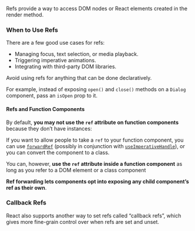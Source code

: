Refs provide a way to access DOM nodes or React elements created in the render method.

### When to Use Refs

There are a few good use cases for refs:

-   Managing focus, text selection, or media playback.
-   Triggering imperative animations.
-   Integrating with third-party DOM libraries.

Avoid using refs for anything that can be done declaratively.

For example, instead of exposing  `open()`  and  `close()`  methods on a  `Dialog`  component, pass an  `isOpen`  prop to it.

#### Refs and Function Components

By default,  **you may not use the  `ref`  attribute on function components**  because they don’t have instances:

If you want to allow people to take a  `ref`  to your function component, you can use  [`forwardRef`](https://reactjs.org/docs/forwarding-refs.html)  (possibly in conjunction with  [`useImperativeHandle`](https://reactjs.org/docs/hooks-reference.html#useimperativehandle)), or you can convert the component to a class.

You can, however,  **use the  `ref`  attribute inside a function component**  as long as you refer to a DOM element or a class component

**Ref forwarding lets components opt into exposing any child component’s ref as their own**.

### Callback Refs

React also supports another way to set refs called “callback refs”, which gives more fine-grain control over when refs are set and unset.
